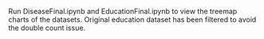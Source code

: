 Run DiseaseFinal.ipynb and EducationFinal.ipynb to view the treemap charts of the datasets. Original education dataset has been filtered to avoid the double count issue.
